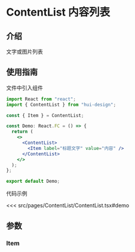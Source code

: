 # ContentList 内容列表

## 介绍

文字或图片列表

## 使用指南

文件中引入组件

```jsx
import React from "react";
import { ContentList } from "hui-design";

const { Item } = ContentList;

const Demo: React.FC = () => {
  return (
    <>
      <ContentList>
        <Item label="标题文字" value="内容" />
      </ContentList>
    </>
  );
};

export default Demo;
```

代码示例

<<< src/pages/ContentList/ContentList.tsx#demo

## 参数

### Item

<auto-doc path="components/ContentList/Item/index.tsx" />

<demo-phone page="/pages/ContentList/ContentList" />

